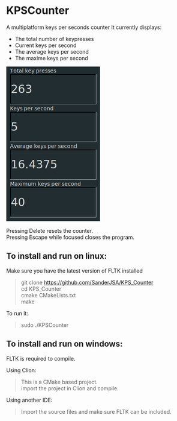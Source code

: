 # KPSCounter
A multiplatform keys per seconds counter
It currently displays:
- The total number of keypresses
- Current keys per second
- The average keys per second
- The maxime keys per second

![alt text](https://github.com/SanderJSA/KPS_Counter/blob/master/Preview.png "What it looks like in i3-gaps")

Pressing Delete resets the counter.  
Pressing Escape while focused closes the program.  

## To install and run on linux:

Make sure you have the latest version of FLTK installed

> git clone https://github.com/SanderJSA/KPS_Counter  
> cd KPS_Counter  
> cmake CMakeLists.txt  
> make

To run it:
> sudo ./KPSCounter  

## To install and run on windows:

FLTK is required to compile.  

Using Clion:
>This is a CMake based project.  
>import the project in Clion and compile.  

Using another IDE:
>Import the source files and make sure FLTK can be included.  